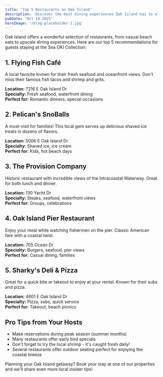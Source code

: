 ```yaml
---
title: 'Top 5 Restaurants on Oak Island'
description: 'Discover the best dining experiences Oak Island has to offer, from fresh seafood to family-friendly favorites.'
pubDate: 'Oct 10 2025'
heroImage: '/blog-placeholder-1.jpg'
---
```


Oak Island offers a wonderful selection of restaurants, from casual beach eats to upscale dining experiences. Here are our top 5 recommendations for guests staying at the Sea OKI Collection:

## 1. Flying Fish Café

A local favorite known for their fresh seafood and oceanfront views. Don't miss their famous fish tacos and shrimp and grits.

**Location:** 7216 E Oak Island Dr  
**Specialty:** Fresh seafood, waterfront dining  
**Perfect for:** Romantic dinners, special occasions

## 2. Pelican's SnoBalls

A must-visit for families! This local gem serves up delicious shaved ice treats in dozens of flavors.

**Location:** 5006 E Oak Island Dr  
**Specialty:** Shaved ice, ice cream  
**Perfect for:** Kids, hot beach days

## 3. The Provision Company

Historic restaurant with incredible views of the Intracoastal Waterway. Great for both lunch and dinner.

**Location:** 130 Yacht Dr  
**Specialty:** Steaks, seafood, waterfront views  
**Perfect for:** Groups, celebrations

## 4. Oak Island Pier Restaurant

Enjoy your meal while watching fishermen on the pier. Classic American fare with a coastal twist.

**Location:** 705 Ocean Dr  
**Specialty:** Burgers, seafood, pier views  
**Perfect for:** Casual dining, families

## 5. Sharky's Deli & Pizza

Great for a quick bite or takeout to enjoy at your rental. Known for their subs and pizza.

**Location:** 4601 E Oak Island Dr  
**Specialty:** Pizza, subs, quick service  
**Perfect for:** Takeout, beach picnics

## Pro Tips from Your Hosts

- Make reservations during peak season (summer months)
- Many restaurants offer early bird specials
- Don't forget to try the local shrimp - it's caught fresh daily!
- Several restaurants offer outdoor seating perfect for enjoying the coastal breeze

Planning your Oak Island getaway? Book your stay at one of our properties and we'll share even more local insider tips!